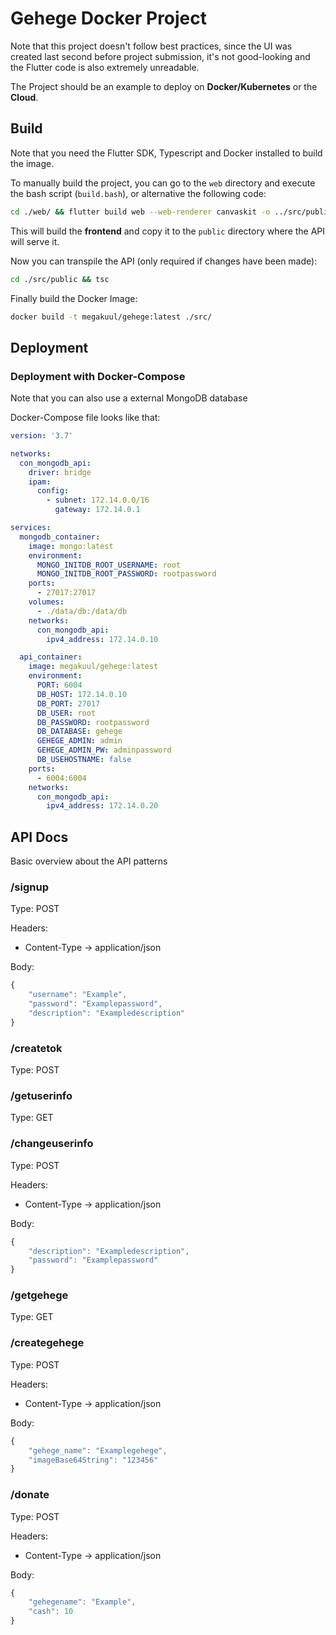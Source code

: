 # Gehege Docker Project

Note that this project doesn&#39;t follow best practices, since the UI was created last second before project submission, it&#39;s not good-looking and the Flutter code is also extremely unreadable.

The Project should be an example to deploy on **Docker/Kubernetes** or the **Cloud**.

## Build

Note that you need the Flutter SDK, Typescript and Docker installed to build the image.

To manually build the project, you can go to the `web` directory and execute the bash script (`build.bash`), or alternative the following code:

```bash
cd ./web/ && flutter build web --web-renderer canvaskit -o ../src/public

```

This will build the **frontend** and copy it to the `public` directory where the API will serve it.

Now you can transpile the API (only required if changes have been made):

```bash
cd ./src/public && tsc

```

Finally build the Docker Image:

```bash
docker build -t megakuul/gehege:latest ./src/

```

## Deployment

### Deployment with Docker-Compose

Note that you can also use a external MongoDB database

Docker-Compose file looks like that:

```yaml
version: '3.7'

networks:
  con_mongodb_api:
    driver: bridge
    ipam:
      config:
        - subnet: 172.14.0.0/16
          gateway: 172.14.0.1

services:
  mongodb_container:
    image: mongo:latest
    environment:
      MONGO_INITDB_ROOT_USERNAME: root
      MONGO_INITDB_ROOT_PASSWORD: rootpassword
    ports:
      - 27017:27017
    volumes:
      - ./data/db:/data/db
    networks:
      con_mongodb_api:
        ipv4_address: 172.14.0.10

  api_container:
    image: megakuul/gehege:latest
    environment:
      PORT: 6004
      DB_HOST: 172.14.0.10
      DB_PORT: 27017
      DB_USER: root
      DB_PASSWORD: rootpassword
      DB_DATABASE: gehege
      GEHEGE_ADMIN: admin
      GEHEGE_ADMIN_PW: adminpassword
      DB_USEHOSTNAME: false
    ports:
      - 6004:6004
    networks:
      con_mongodb_api:
        ipv4_address: 172.14.0.20

```

## API Docs

Basic overview about the API patterns

### /signup

Type: POST

Headers:

- Content-Type → application/json

Body:

```javascript
{
    "username": "Example",
    "password": "Examplepassword",
    "description": "Exampledescription"
}

```

### /createtok

Type: POST

### /getuserinfo

Type: GET

### /changeuserinfo

Type: POST

Headers:

- Content-Type → application/json

Body:

```javascript
{
    "description": "Exampledescription",
    "password": "Examplepassword"
}

```

### /getgehege

Type: GET

### /creategehege

Type: POST

Headers:

- Content-Type → application/json

Body:

```javascript
{
    "gehege_name": "Examplegehege",
    "imageBase64String": "123456"
}

```

### /donate

Type: POST

Headers:

- Content-Type → application/json

Body:

```javascript
{
    "gehegename": "Example",
    "cash": 10
}

```
